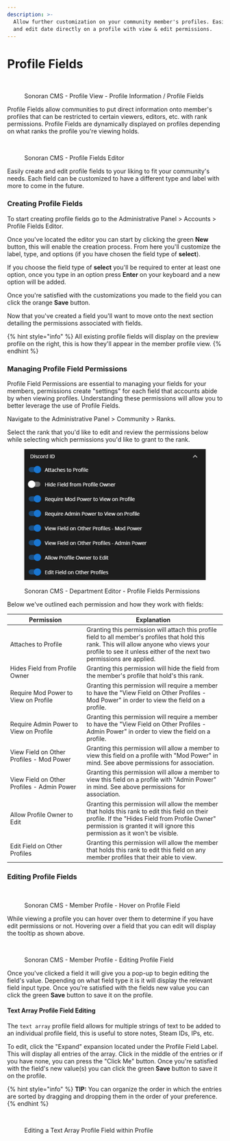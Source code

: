 ```yaml
---
description: >-
  Allow further customization on your community member's profiles. Easily add
  and edit date directly on a profile with view & edit permissions.
---
```


# Profile Fields

<figure><img src="https://i.imgur.com/TU0uGGL.png" alt=""><figcaption><p>Sonoran CMS - Profile View - Profile Information / Profile Fields</p></figcaption></figure>

Profile Fields allow communities to put direct information onto member's profiles that can be restricted to certain viewers, editors, etc. with rank permissions. Profile Fields are dynamically displayed on profiles depending on what ranks the profile you're viewing holds.

<figure><img src="https://i.imgur.com/PvTcXm8.png" alt=""><figcaption><p>Sonoran CMS - Profile Fields Editor</p></figcaption></figure>

Easily create and edit profile fields to your liking to fit your community's needs. Each field can be customized to have a different type and label with more to come in the future.

### Creating Profile Fields

To start creating profile fields go to the Administrative Panel > Accounts > Profile Fields Editor.

Once you've located the editor you can start by clicking the green **New** button, this will enable the creation process. From here you'll customize the label, type, and options (if you have chosen the field type of **select**).

If you choose the field type of **select** you'll be required to enter at least one option, once you type in an option press **Enter** on your keyboard and a new option will be added.

Once you're satisfied with the customizations you made to the field you can click the orange **Save** button.

Now that you've created a field you'll want to move onto the next section detailing the permissions associated with fields.

{% hint style="info" %}
All existing profile fields will display on the preview profile on the right, this is how they'll appear in the member profile view.
{% endhint %}

### Managing Profile Field Permissions

Profile Field Permissions are essential to managing your fields for your members, permissions create "settings" for each field that accounts abide by when viewing profiles. Understanding these permissions will allow you to better leverage the use of Profile Fields.

Navigate to the Administrative Panel > Community > Ranks.

Select the rank that you'd like to edit and review the permissions below while selecting which permissions you'd like to grant to the rank.

<figure><img src="../../.gitbook/assets/CMS_ProfileFieldPerms.png" alt=""><figcaption><p>Sonoran CMS - Department Editor - Profile Fields Permissions</p></figcaption></figure>

Below we've outlined each permission and how they work with fields:

<table><thead><tr><th width="240">Permission</th><th width="509">Explanation</th></tr></thead><tbody><tr><td>Attaches to Profile</td><td>Granting this permission will attach this profile field to all member's profiles that hold this rank. This will allow anyone who views your profile to see it unless either of the next two permissions are applied.</td></tr><tr><td>Hides Field from Profile Owner</td><td>Granting this permission will hide the field from the member's profile that hold's this rank.</td></tr><tr><td>Require Mod Power to View on Profile</td><td>Granting this permission will require a member to have the "View Field on Other Profiles - Mod Power" in order to view the field on a profile.</td></tr><tr><td>Require Admin Power to View on Profile</td><td>Granting this permission will require a member to have the "View Field on Other Profiles - Admin Power" in order to view the field on a profile.</td></tr><tr><td>View Field on Other Profiles - Mod Power</td><td>Granting this permission will allow a member to view this field on a profile with "Mod Power" in mind. See above permissions for association.</td></tr><tr><td>View Field on Other Profiles - Admin Power</td><td>Granting this permission will allow a member to view this field on a profile with "Admin Power" in mind. See above permissions for association.</td></tr><tr><td>Allow Profile Owner to Edit</td><td>Granting this permission will allow the member that holds this rank to edit this field on their profile. If the "Hides Field from Profile Owner" permission is granted it will ignore this permission as it won't be visible.</td></tr><tr><td>Edit Field on Other Profiles</td><td>Granting this permission will allow the member that holds this rank to edit this field on any member profiles that their able to view.</td></tr></tbody></table>

### Editing Profile Fields

<figure><img src="https://i.imgur.com/UqZwgkX.png" alt=""><figcaption><p>Sonoran CMS - Member Profile - Hover on Profile Field</p></figcaption></figure>

While viewing a profile you can hover over them to determine if you have edit permissions or not. Hovering over a field that you can edit will display the tooltip as shown above.

<figure><img src="https://i.imgur.com/RAJWdsV.png" alt=""><figcaption><p>Sonoran CMS - Member Profile - Editing Profile Field</p></figcaption></figure>

Once you've clicked a field it will give you a pop-up to begin editing the field's value. Depending on what field type it is it will display the relevant field input type. Once you're satisfied with the fields new value you can click the green **Save** button to save it on the profile.

#### Text Array Profile Field Editing

The `text array` profile field allows for multiple strings of text to be added to an individual profile field, this is useful to store notes, Steam IDs, IPs, etc.

To edit, click the "Expand" expansion located under the Profile Field Label. This will display all entries of the array. Click in the middle of the entries or if you have none, you can press the "Click Me" button. Once you're satisfied with the field's new value(s) you can click the green **Save** button to save it on the profile.

{% hint style="info" %}
**TIP:** You can organize the order in which the entries are sorted by dragging and dropping them in the order of your preference.
{% endhint %}

<figure><img src="https://i.imgur.com/8QkrQkn.png" alt=""><figcaption><p>Editing a Text Array Profile Field within Profile</p></figcaption></figure>
